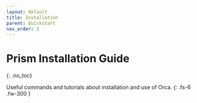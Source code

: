 ```yaml
---
layout: default
title: Installation
parent: Quickstart
nav_order: 3
---
```


# Prism Installation Guide
{: .no_toc}

Useful commands and tutorials about installation and use of Orca.
{: .fs-6 .fw-300 }
